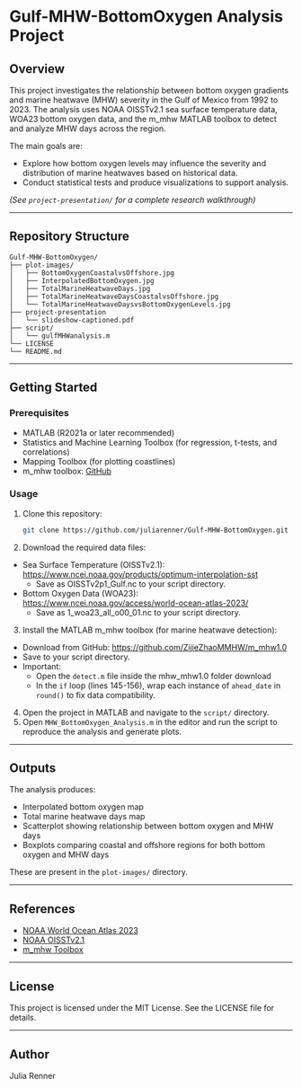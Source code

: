 # Gulf-MHW-BottomOxygen Analysis Project

## Overview
This project investigates the relationship between bottom oxygen gradients and marine heatwave (MHW) severity in the Gulf of Mexico from 1992 to 2023. The analysis uses NOAA OISSTv2.1 sea surface temperature data, WOA23 bottom oxygen data, and the m_mhw MATLAB toolbox to detect and analyze MHW days across the region.

The main goals are:
- Explore how bottom oxygen levels may influence the severity and distribution of marine heatwaves based on historical data.
- Conduct statistical tests and produce visualizations to support analysis.

*(See `project-presentation/` for a complete research walkthrough)*

---

## Repository Structure
```
Gulf-MHW-BottomOxygen/
├── plot-images/
│   ├── BottomOxygenCoastalvsOffshore.jpg
│   ├── InterpolatedBottomOxygen.jpg
│   ├── TotalMarineHeatwaveDays.jpg
│   ├── TotalMarineHeatwaveDaysCoastalvsOffshore.jpg
│   └── TotalMarineHeatwaveDaysvsBottomOxygenLevels.jpg
├── project-presentation
│   └── slideshow-captioned.pdf
├── script/
│   └── gulfMHWanalysis.m
└── LICENSE
└── README.md
```

---

## Getting Started

### Prerequisites
- MATLAB (R2021a or later recommended)
- Statistics and Machine Learning Toolbox (for regression, t-tests, and correlations)
- Mapping Toolbox (for plotting coastlines)
- m_mhw toolbox: [GitHub](https://github.com/ZijieZhaoMMHW/m_mhw1.0?tab=readme-ov-file)

### Usage
1. Clone this repository:
   ```bash
   git clone https://github.com/juliarenner/Gulf-MHW-BottomOxygen.git
   ```
2. Download the required data files:
- Sea Surface Temperature (OISSTv2.1): https://www.ncei.noaa.gov/products/optimum-interpolation-sst
   - Save as OISSTv2p1_Gulf.nc to your script directory.
- Bottom Oxygen Data (WOA23): https://www.ncei.noaa.gov/access/world-ocean-atlas-2023/
   - Save as 1_woa23_all_o00_01.nc to your script directory.
3. Install the MATLAB m_mhw toolbox (for marine heatwave detection):
- Download from GitHub: https://github.com/ZijieZhaoMMHW/m_mhw1.0
- Save to your script directory.
- Important:
   - Open the `detect.m` file inside the mhw_mhw1.0 folder download
   - In the `if` loop (lines 145-156), wrap each instance of `ahead_date` in `round()` to fix data compatibility.
4. Open the project in MATLAB and navigate to the `script/` directory.
5. Open `MHW_BottomOxygen_Analysis.m` in the editor and run the script to reproduce the analysis and generate plots.
  
---

## Outputs
The analysis produces:
- Interpolated bottom oxygen map
- Total marine heatwave days map
- Scatterplot showing relationship between bottom oxygen and MHW days
- Boxplots comparing coastal and offshore regions for both bottom oxygen and MHW days

These are present in the `plot-images/` directory.

---

## References
- [NOAA World Ocean Atlas 2023](https://www.ncei.noaa.gov/access/world-ocean-atlas-2023/)
- [NOAA OISSTv2.1](https://www.ncei.noaa.gov/products/optimum-interpolation-sst)
- [m_mhw Toolbox](https://github.com/ZijieZhaoMMHW/m_mhw1.0?tab=readme-ov-file)

---

## License
This project is licensed under the MIT License. See the LICENSE file for details.

---

## Author
Julia Renner
